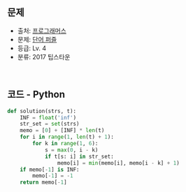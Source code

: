 ## 문제

- 출처: [ 프로그래머스 ](https://school.programmers.co.kr/)
- 문제: [ 단어 퍼즐 ](https://school.programmers.co.kr/learn/courses/30/lessons/12983)
- 등급: Lv. 4
- 분류: 2017 팁스타운

<br>

## 코드 - Python

``` python
def solution(strs, t):
    INF = float('inf')
    str_set = set(strs)
    memo = [0] + [INF] * len(t)
    for i in range(1, len(t) + 1):
        for k in range(1, 6):
            s = max(0, i - k)
            if t[s: i] in str_set:
                memo[i] = min(memo[i], memo[i - k] + 1)
    if memo[-1] is INF:
        memo[-1] = -1
    return memo[-1]
```

[//]: # (<br>)

[//]: # (## 해설)
